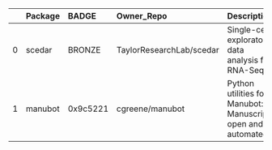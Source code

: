 |    | Package   | BADGE    | Owner_Repo               | Description                                                   | date_created         | last_commit          |   forks |   watchers |   stars | homepage_url                                              | has_wiki            |   open_issues |   has_downloads | Run_ID    |   Date |   Pylint_score | Pytest_score   | Pip   | License   | Build   | Linux   | Mac   | Windows       | Linux_versions   | Mac_versions   | Windows_versions   | contributors                                           | num_contributors   | Github_event_name   |
|---:|:----------|:---------|:-------------------------|:--------------------------------------------------------------|:---------------------|:---------------------|--------:|-----------:|--------:|:----------------------------------------------------------|:--------------------|--------------:|----------------:|:----------|-------:|---------------:|:---------------|:------|:----------|:--------|:--------|:------|:--------------|:-----------------|:---------------|:-------------------|:-------------------------------------------------------|:-------------------|:--------------------|
|  0 | scedar    | BRONZE   | TaylorResearchLab/scedar | Single-cell exploratory data analysis for RNA-Seq             | 2018-03-17T05:22:56Z | 2020-03-16T17:41:47Z |       7 |          5 |      23 |                                                           | True                |             0 |            True | 154332752 |    nan |           6.84 | NA             | True  | True      | True    | 3.6,3.7 |       |               | ubuntu-latest    |                |                    | https://github.com/logstar https://github.com/benstear | 2                  | repository_dispatch |
|  1 | manubot   | 0x9c5221 | cgreene/manubot          | Python utilities for Manubot: Manuscripts, open and automated | 2020-03-02T14:33:49Z | 2020-03-05T19:31:18Z |       0 |          0 |       0 | https://api.github.com/repos/cgreene/manubot/contributors | https://manubot.org |          True |               0 | push      |    nan |          11    | True           | True  | True      | 3.6 3.7 |         |       | ubuntu-latest |                  |                | BRONZE             | 124061680                                              | 2020-06-03         | True                |